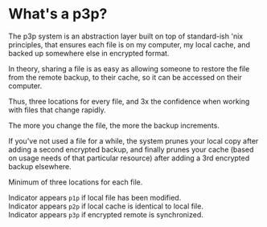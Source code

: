 # What's a p3p?
The p3p system is an abstraction layer built on top of standard-ish 'nix principles, that ensures each file is on my computer, my local cache, and backed up somewhere else in encrypted format.

In theory, sharing a file is as easy as allowing someone to restore the file from the remote backup, to their cache, so it can be accessed on their computer.

Thus, three locations for every file, and 3x the confidence when working with files that change rapidly.

The more you change the file, the more the backup increments.

If you've not used a file for a while, the system prunes your local copy after adding a second encrypted backup, and finally prunes your cache (based on usage needs of that particular resource) after adding a 3rd encrypted backup elsewhere.

Minimum of three locations for each file.

Indicator appears `p1p` if local file has been modified.  
Indicator appears `p2p` if local cache is identical to local file.  
Indicator appears `p3p` if encrypted remote is synchronized.
